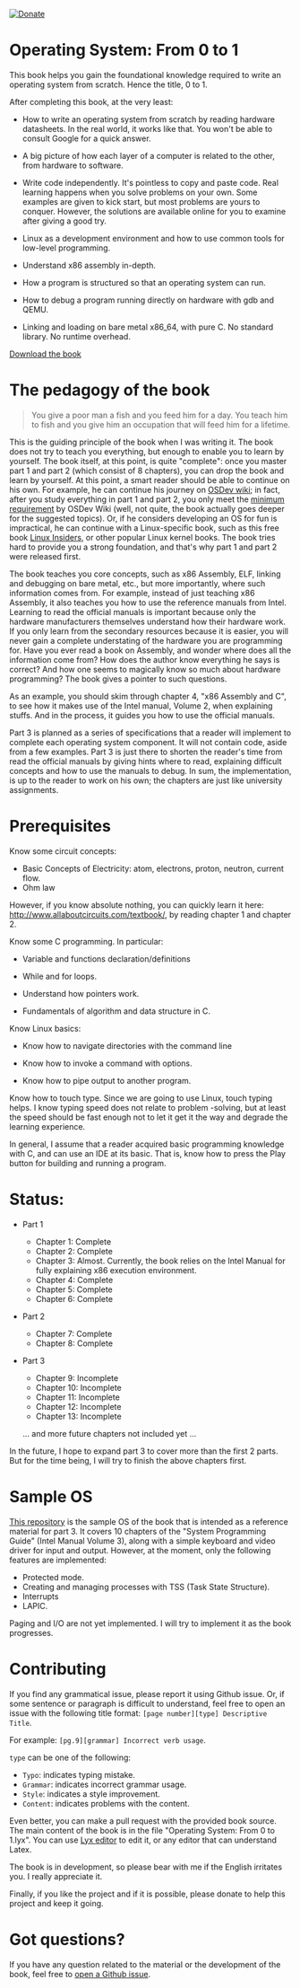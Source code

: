 
[![Donate](https://img.shields.io/badge/Donate-PayPal-green.svg)](https://www.paypal.com/cgi-bin/webscr?cmd=_donations&business=tuhdo1710%40gmail%2ecom&lc=VN&item_number=tuhdo&currency_code=USD&bn=PP%2dDonationsBF%3aDonate%2dPayPal%2dgreen%2esvg%3aNonHosted)

Operating System: From 0 to 1
=============================

This book helps you gain the foundational knowledge required to write an
operating system from scratch. Hence the title, 0 to 1.

After completing this book, at the very least:

- How to write an operating system from scratch by reading hardware datasheets.
  In the real world, it works like that. You won't be able to consult Google for
  a quick answer.

- A big picture of how each layer of a computer is related to the other, from hardware to software.

- Write code independently. It's pointless to copy and paste code. Real learning
  happens when you solve problems on your own. Some examples are given to kick
  start, but most problems are yours to conquer. However, the solutions are
  available online for you to examine after giving a good try.

- Linux as a development environment and how to use common tools for low-level
  programming.

- Understand x86 assembly in-depth.

- How a program is structured so that an operating system can run.

- How to debug a program running directly on hardware with gdb and QEMU.

- Linking and loading on bare metal x86_64, with pure C. No standard library. No
  runtime overhead.

[Download the book](https://github.com/tuhdo/os01/files/776266/Operating_System_From_0_to_1.pdf)

# The pedagogy of the book

> You give a poor man a fish and you feed him for a day. You teach him to fish
> and you give him an occupation that will feed him for a lifetime.

This is the guiding principle of the book when I was writing it. The book does
not try to teach you everything, but enough to enable you to learn by yourself.
The book itself, at this point, is quite "complete": once you master part 1 and
part 2 (which consist of 8 chapters), you can drop the book and learn by
yourself. At this point, a smart reader should be able to continue on his own.
For example, he can continue his journey
on [OSDev wiki](http://wiki.osdev.org/Main_Page); in fact, after you study
everything in part 1 and part 2, you only meet
the [minimum requirement](http://wiki.osdev.org/Required_Knowledge) by OSDev
Wiki (well, not quite, the book actually goes deeper for the suggested topics).
Or, if he considers developing an OS for fun is impractical, he can continue
with a Linux-specific book, such as this free
book [Linux Insiders](https://0xax.gitbooks.io/linux-insides/content/), or other
popular Linux kernel books. The book tries hard to provide you a strong
foundation, and that's why part 1 and part 2 were released first.

The book teaches you core concepts, such as x86 Assembly, ELF, linking and
debugging on bare metal, etc., but more importantly, where such information
comes from. For example, instead of just teaching x86 Assembly, it also teaches
you how to use the reference manuals from Intel. Learning to read the official
manuals is important because only the hardware manufacturers themselves
understand how their hardware work. If you only learn from the secondary
resources because it is easier, you will never gain a complete understating of
the hardware you are programming for. Have you ever read a book on Assembly, and
wonder where does all the information come from? How does the author know
everything he says is correct? And how one seems to magically know so much about
hardware programming? The book gives a pointer to such questions.

As an example, you should skim through chapter 4, "x86 Assembly and C", to see
how it makes use of the Intel manual, Volume 2, when explaining stuffs. And in
the process, it guides you how to use the official manuals.

Part 3 is planned as a series of specifications that a reader will implement to
complete each operating system component. It will not contain code, aside from a
few examples. Part 3 is just there to shorten the reader's time from read the
official manuals by giving hints where to read, explaining difficult concepts
and how to use the manuals to debug. In sum, the implementation, is up to the
reader to work on his own; the chapters are just like university assignments.

# Prerequisites

Know some circuit concepts:
+ Basic Concepts of Electricity: atom, electrons, proton, neutron, current flow.
+ Ohm law

However, if you know absolute nothing, you can quickly learn it here:
<http://www.allaboutcircuits.com/textbook/>, by reading chapter 1 and chapter 2.

Know some C programming. In particular:

- Variable and functions declaration/definitions

- While and for loops.

- Understand how pointers work.

- Fundamentals of algorithm and data structure in C.

Know Linux basics:

- Know how to navigate directories with the command line

- Know how to invoke a command with options.

- Know how to pipe output to another program.

Know how to touch type. Since we are going to use Linux, touch typing helps. I
know typing speed does not relate to problem -solving, but at least the speed
should be fast enough not to let it get it the way and degrade the learning
experience.

In general, I assume that a reader acquired basic programming knowledge with C,
and can use an IDE at its basic. That is, know how to press the Play button for
building and running a program.

# Status:
* Part 1
    - Chapter 1: Complete
    - Chapter 2: Complete
    - Chapter 3: Almost. Currently, the book relies on the Intel Manual for fully explaining x86 execution environment.
    - Chapter 4: Complete
    - Chapter 5: Complete
    - Chapter 6: Complete
* Part 2
    - Chapter 7: Complete
    - Chapter 8: Complete
* Part 3
    - Chapter 9: Incomplete
    - Chapter 10: Incomplete
    - Chapter 11: Incomplete
    - Chapter 12: Incomplete
    - Chapter 13: Incomplete
    
    ... and more future chapters not included yet ...

In the future, I hope to expand part 3 to cover more than the first 2 parts. But
for the time being, I will try to finish the above chapters first.

# Sample OS
[This repository](https://github.com/tuhdo/sample-os) is the sample OS of the
book that is intended as a reference material for part 3. It covers 10 chapters
of the "System Programming Guide" (Intel Manual Volume 3), along with a simple
keyboard and video driver for input and output. However, at the moment, only the
following features are implemented:

- Protected mode.
- Creating and managing processes with TSS (Task State Structure).
- Interrupts
- LAPIC.

Paging and I/O are not yet implemented. I will try to implement it as the book progresses.

# Contributing

If you find any grammatical issue, please report it using Github issue. Or, if
some sentence or paragraph is difficult to understand, feel free to open an
issue with the following title format: `[page number][type] Descriptive Title`.

For example: `[pg.9][grammar] Incorrect verb usage`.

`type` can be one of the following:

- `Typo`: indicates typing mistake.
- `Grammar`: indicates incorrect grammar usage.
- `Style`: indicates a style improvement.
- `Content`: indicates problems with the content.

Even better, you can make a pull request with the provided book source. The main
content of the book is in the file "Operating System: From 0 to 1.lyx". You can
use [Lyx editor](https://www.lyx.org) to edit it, or any editor that can
understand Latex.

The book is in development, so please bear with me if the English irritates you. 
I really appreciate it.

Finally, if you like the project and if it is possible, please donate to help
this project and keep it going.

# Got questions?
If you have any question related to the material or the development of the book,
feel free to [open a Github issue](https://github.com/tuhdo/os01/issues/new).

